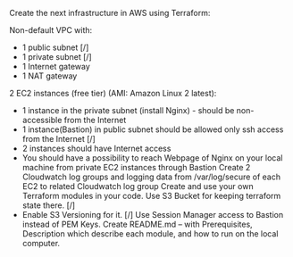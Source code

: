 Create the next infrastructure in AWS using Terraform:

Non-default VPC with:
  -  1 public subnet [/]
  -  1 private subnet [/]
  -  1 Internet gateway 
  -  1 NAT gateway

2 EC2 instances (free tier) (AMI: Amazon Linux 2 latest):
  -  1 instance in the private subnet (install Nginx) - should be non-accessible from the Internet
  -  1 instance(Bastion) in public subnet should be allowed only ssh access from the Internet [/]
  -  2 instances should have Internet access 
  -  You should have a possibility to reach Webpage of Nginx on your local machine from private EC2 instances through Bastion
Create 2 Cloudwatch log groups and logging data from /var/log/secure of each EC2 to related Cloudwatch log group
Create and use your own Terraform modules in your code.
Use S3 Bucket for keeping terraform state there. [/]
  -   Enable S3 Versioning for it. [/]
Use Session Manager access to Bastion instead of PEM Keys.
Create README.md – with Prerequisites, Description which describe each module, and how to run on the local computer.

